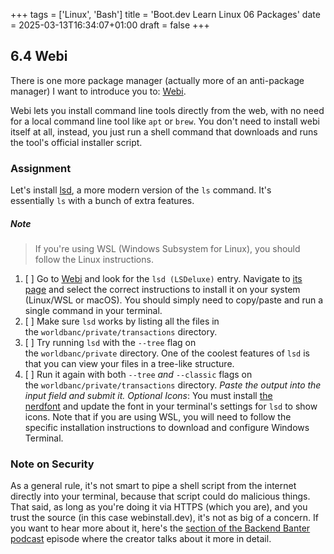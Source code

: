 +++
tags = ['Linux', 'Bash']
title = 'Boot.dev Learn Linux 06 Packages'
date = 2025-03-13T16:34:07+01:00
draft = false
+++

## 6.4 Webi

There is one more package manager (actually more of an anti-package manager) I want to introduce you to: [Webi](https://webinstall.dev/).

Webi lets you install command line tools directly from the web, with no need for a local command line tool like `apt` or `brew`. You don't need to install webi itself at all, instead, you just run a shell command that downloads and runs the tool's official installer script.

### Assignment

Let's install [lsd](https://github.com/lsd-rs/lsd), a more modern version of the `ls` command. It's essentially `ls` with a bunch of extra features.

##### Note

> If you're using WSL (Windows Subsystem for Linux), you should follow the Linux instructions.

1. [ ] Go to [Webi](https://webinstall.dev/) and look for the `lsd (LSDeluxe)` entry. Navigate to [its page](https://webinstall.dev/lsd/) and select the correct instructions to install it on your system (Linux/WSL or macOS). You should simply need to copy/paste and run a single command in your terminal.
2. [ ] Make sure `lsd` works by listing all the files in the `worldbanc/private/transactions` directory.
3. [ ] Try running `lsd` with the `--tree` flag on the `worldbanc/private` directory. One of the coolest features of `lsd` is that you can view your files in a tree-like structure.
4. [ ] Run it again with both `--tree` *and* `--classic` flags on the `worldbanc/private/transactions` directory. *Paste the output into the input field and submit it.*
       _Optional Icons_: You must install [the nerdfont](https://webinstall.dev/nerdfont/) and update the font in your terminal's settings for `lsd` to show icons. Note that if you are using WSL, you will need to follow the specific installation instructions to download and configure Windows Terminal.

### Note on Security

As a general rule, it's not smart to pipe a shell script from the internet directly into your terminal, because that script could do malicious things. That said, as long as you're doing it via HTTPS (which you are), and you trust the source (in this case webinstall.dev), it's not as big of a concern. If you want to hear more about it, here's the [section of the Backend Banter podcast](https://youtu.be/zSkDandxcQ0?t=1447) episode where the creator talks about it more in detail.
